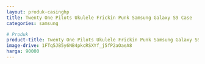 ```yaml
---
layout: produk-casinghp
title: Twenty One Pilots Ukulele Frickin Punk Samsung Galaxy S9 Case
categories: samsung

# Produk
product-title: Twenty One Pilots Ukulele Frickin Punk Samsung Galaxy S9 Case
image-drive: 1FTq5JB5y6NB4pkcRSXYf_j5fP2aOaeA8
harga: 90000
---
```

